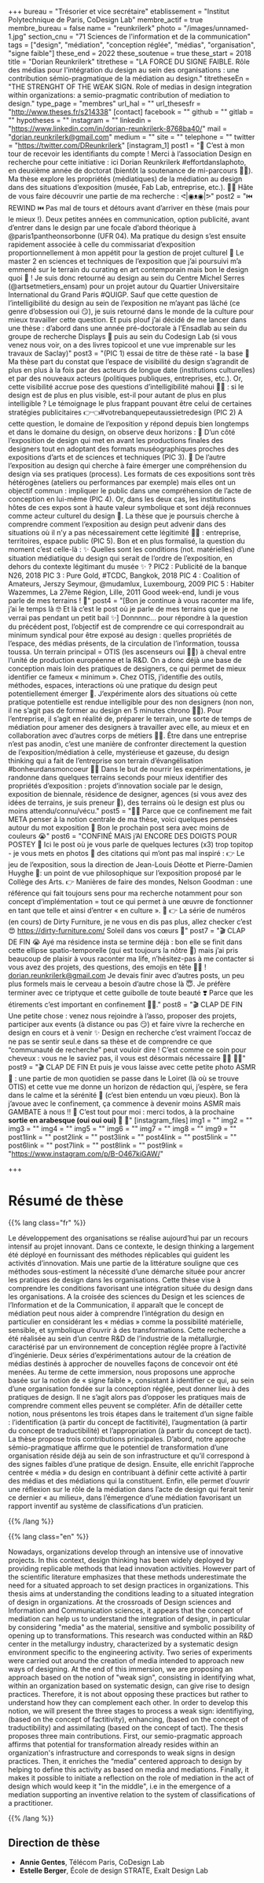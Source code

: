 +++
bureau = "Trésorier et vice secrétaire"
etablissement = "Institut Polytechnique de Paris, CoDesign Lab"
membre_actif = true
membre_bureau = false
name = "reunkrilerk"
photo = "/images/unnamed-1.jpg"
section_cnu = "71 Sciences de l'information et de la communication"
tags = ["design", "médiation", "conception réglée", "médias", "organisation", "signe faible"]
these_end = 2022
these_soutenue = true
these_start = 2018
title = "Dorian Reunkrilerk"
titrethese = "LA FORCE DU SIGNE FAIBLE. Rôle des médias pour l'intégration du design au sein des organisations : une contribution sémio-pragmatique de la médiation au design."
titretheseEn = "THE STRENGHT OF THE WEAK SIGN. Role of medias in design integration within organizations: a semio-pragmatic contribution of mediation to design."
type_page = "membres"
url_hal = ""
url_thesesfr = "http://www.theses.fr/s214338"
[contact]
facebook = ""
github = ""
gitlab = ""
hypotheses = ""
instagram = ""
linkedin = "https://www.linkedin.com/in/dorian-reunkrilerk-8768ba40/"
mail = "dorian.reunkrilerk@gmail.com"
medium = ""
site = ""
telephone = ""
twitter = "https://twitter.com/DReunkrilerk"
[instagram_1]
post1 = "🙌 C’est à mon tour de recevoir les identifiants du compte ! Merci à l’association Design en recherche pour cette initiative : ici Dorian Reunkrilerk #effortdanslaphoto, en deuxième année de doctorat (bientôt la soutenance de mi-parcours 🧜‍♀️). Ma thèse explore les propriétés (médiatiques) de la médiation au design dans des situations d’exposition (musée, Fab Lab, entreprise, etc.). 🙆‍♂️ Hâte de vous faire découvrir une partie de ma recherche : ᕙ|◉ᴥ◉|ᕗ"
post2 = "⏮️ REWIND ⏮️ Pas mal de tours et détours avant d’arriver en thèse (mais pour le mieux !). Deux petites années en communication, option publicité, avant d’entrer dans le design par une focale d’abord théorique à @paris1pantheonsorbonne (UFR 04). Ma pratique du design s’est ensuite rapidement associée à celle du commissariat d’exposition proportionnellement à mon appétit pour la gestion de projet culturel 🌯  Le master 2 en sciences et techniques de l’exposition que j’ai poursuivi m’a emmené sur le terrain du curating en art contemporain mais bon le design quoi 💅 ! Je suis donc retourné au design au sein du Centre Michel Serres (@artsetmetiers_ensam) pour un projet autour du Quartier Universitaire International du Grand Paris #QUIGP. Sauf que cette question de l’intelligibilité du design au sein de l’exposition ne m’ayant pas lâché (ce genre d’obsession oui 😏), je suis retourné dans le monde de la culture pour mieux travailler cette question. Et puis plouf j’ai décidé de me lancer dans une thèse : d’abord dans une année pré-doctorale à l’Ensadlab au sein du groupe de recherche Displays 🙏 puis au sein du Codesign Lab (si vous venez nous voir, on a des livres topicool et une vue imprenable sur les travaux de Saclay)"
post3 = "(PIC 1) essai de titre de thèse raté - la base 🐋  Ma thèse part du constat que l’espace de visibilité du design s’agrandit de plus en plus à la fois par des acteurs de longue date (institutions culturelles) et par des nouveaux acteurs (politiques publiques, entreprises, etc.). Or, cette visibilité accrue pose des questions d’intelligibilité mahoui 💁‍♂️ : si le design est de plus en plus visible, est-il pour autant de plus en plus intelligible ? Le témoignage le plus frappant pouvant être celui de certaines stratégies publicitaires 👉👈#votrebanquepeutaussietredesign (PIC 2)  A cette question, le domaine de l’exposition y répond depuis bien longtemps et dans le domaine du design, on observe deux horizons : 👀 D’un côté l’exposition de design qui met en avant les productions finales des designers tout en adoptant des formats muséographiques proches des expositions d’arts et de sciences et techniques (PIC 3). 👀 De l’autre l’exposition au design qui cherche à faire émerger une compréhension du design via ses pratiques (process). Les formats de ces expositions sont très hétérogènes (ateliers ou performances par exemple) mais elles ont un objectif commun : impliquer le public dans une compréhension de l’acte de conception en lui-même (PIC 4). Or, dans les deux cas, les institutions hôtes de ces expos sont à haute valeur symbolique et sont déjà reconnues comme acteur culturel du design 💄. La thèse que je poursuis cherche à comprendre comment l’exposition au design peut advenir dans des situations où il n’y a pas nécessairement cette légitimité 🤷‍♂️ : entreprise, territoires, espace public (PIC 5). Bon et en plus formalisé, la question du moment c’est celle-là : ✨ Quelles sont les conditions (not. matérielles) d’une situation médiatique du design qui serait de l’ordre de l’exposition, en dehors du contexte légitimant du musée ✨ ?  PIC2 : Publicité de la banque N26, 2018 PIC 3 : Pure Gold, #TCDC, Bangkok, 2018 PIC 4 : Coalition of Amateurs, Jerszy Seymour, @mudamlux, Luxembourg, 2009 PIC 5 : Habiter Wazemmes, La 27ème Région, Lille, 2011  Good week-end, lundi je vous parle de mes terrains ! 💃"
post4 = "[Bon je continue à vous raconter ma life, j’ai le temps là 🤓 Et là c’est le post où je parle de mes terrains que je ne verrai pas pendant un petit bail ✨] Donnnnc… pour répondre à la question du précédent post, l’objectif est de comprendre ce qui correspondrait au minimum syndical pour être exposé au design : quelles propriétés de l’espace, des médias présents, de la circulation de l’information, toussa toussa. Un terrain principal = OTIS (les ascenseurs oui 🙋‍♂️) à cheval entre l’unité de production européenne et la R&D. On a donc déjà une base de conception mais loin des pratiques de designers, ce qui permet de mieux identifier ce fameux « minimum ». Chez OTIS, j’identifie des outils, méthodes, espaces, interactions où une pratique du design peut potentiellement émerger 🧐. J’expérimente alors des situations où cette pratique potentielle est rendue intelligible pour des non designers (non non, il ne s’agit pas de former au design en 5 minutes chrono 🙅‍♀️). Pour l’entreprise, il s’agit en réalité de, préparer le terrain, une sorte de temps de médiation pour amener des designers à travailler avec elle, au mieux et en collaboration avec d’autres corps de métiers 💁‍♀️. Être dans une entreprise n’est pas anodin, c’est une manière de confronter directement la question de l’exposition/médiation à celle, mystérieuse et gazeuse, du design thinking qui a fait de l’entreprise son terrain d’évangélisation #bonheurdansmoncoeur 🧚‍♀️ Dans le but de nourrir les expérimentations, je randonne dans quelques terrains seconds pour mieux identifier des propriétés d’exposition : projets d’innovation sociale par le design, exposition de biennale, résidence de designer, agences (si vous avez des idées de terrains, je suis preneur 🙏), des terrains où le design est plus ou moins attendu/connu/vécu."
post5 = "👨‍💻 Parce que ce confinement me fait META penser à la notion centrale de ma thèse, voici quelques pensées autour du mot exposition 👐  Bon le prochain post sera avec moins de couleurs 😭"
post6 = "CONFINÉ MAIS j’AI ENCORE DES DOIGTS POUR POSTEY 💅  Ici le post où je vous parle de quelques lectures (x3) trop topitop - je vous mets en photos 📸 des citations qui m’ont pas mal inspiré : 👉 Le jeu de l’exposition, sous la direction de Jean-Louis Déotte et Pierre-Damien Huyghe 🙌: un point de vue philosophique sur l’exposition proposé par le Collège des Arts. 👉 Manières de faire des mondes, Nelson Goodman : une référence qui fait toujours sens pour ma recherche notamment pour son concept d’implémentation = tout ce qui permet à une œuvre de fonctionner en tant que telle et ainsi d’entrer « en culture ». 😬 👉 La série de numéros (en cours) de Dirty Furniture, je ne vous en dis pas plus, allez checker c’est 😍 https://dirty-furniture.com/  Soleil dans vos cœurs 🌈"
post7 = "🎬 CLAP DE FIN 😭 Ayé ma résidence insta se termine déjà : bon elle se finit dans cette ellipse spatio-temporelle (qui est toujours la nôtre 💪) mais j’ai pris beaucoup de plaisir à vous raconter ma life, n’hésitez-pas à me contacter si vous avez des projets, des questions, des emojis en tête 💁‍♂️ ! dorian.reunkrilerk@gmail.com  Je devais finir avec d’autres posts, un peu plus formels mais le cerveau a besoin d’autre chose là 😇. Je préfère terminer avec ce triptyque et cette guibolle de toute beauté ❣️ Parce que les étirements c’est important en confinement 👯‍♂️."
post8 = "🎬 CLAP DE FIN  Une petite chose : venez nous rejoindre à l’asso, proposer des projets, participer aux events (à distance ou pas 😏) et faire vivre la recherche en design en cours et à venir ✨ Design en recherche c’est vraiment l’occaz de ne pas se sentir seul.e dans sa thèse et de comprendre ce que “communauté de recherche” peut vouloir dire ! C’est comme ce soin pour cheveux : vous ne le saviez pas, il vous est désormais nécessaire 🧖‍♂️ 🙆‍♂️"
post9 = "🎬 CLAP DE FIN  Et puis je vous laisse avec cette petite photo ASMR 🙊 : une partie de mon quotidien se passe dans le Loiret (là où se trouve OTIS) et cette vue me donne un horizon de rédaction qui, j’espère, se fera dans le calme et la sérénité 🌈 (c’est bien entendu un vœu pieux). Bon là j’avoue avec le confinement, ça commence à devenir moins ASMR mais GAMBATE à nous !! 🤲  C’est tout pour moi : merci todos, à la prochaine **sortie en arabesque (oui oui oui)** 🤜 🤛"
[instagram_files]
img1 = ""
img2 = ""
img3 = ""
img4 = ""
img5 = ""
img6 = ""
img7 = ""
img8 = ""
img9 = ""
post1link = ""
post2link = ""
post3link = ""
post4link = ""
post5link = ""
post6link = ""
post7link = ""
post8link = ""
post9link = "https://www.instagram.com/p/B-O467kiGAW/"

+++
<!-- Supprimer les parties non remplies (supprimer les blocks de lang s'il n'y a pas deux langues). Tu es libre d'ajouter ce que tu veux à cette partie -->

# Résumé de thèse

{{% lang class="fr" %}}

Le développement des organisations se réalise aujourd’hui par un recours intensif au projet innovant. Dans ce contexte, le design thinking a largement été déployé en fournissant des méthodes réplicables qui guident les activités d’innovation. Mais une partie de la littérature souligne que ces méthodes sous-estiment la nécessité d’une démarche située pour ancrer les pratiques de design dans les organisations. Cette thèse vise à comprendre les conditions favorisant une intégration située du design dans les organisations. A la croisée des sciences du Design et les sciences de l’Information et de la Communication, il apparaît que le concept de médiation peut nous aider à comprendre l’intégration du design en particulier en considérant les « médias » comme la possibilité matérielle, sensible, et symbolique d’ouvrir à des transformations. Cette recherche a été réalisée au sein d’un centre R&D de l’industrie de la métallurgie, caractérisé par un environnement de conception réglée propre à l’activité d’ingénierie. Deux séries d’expérimentations autour de la création de médias destinés à approcher de nouvelles façons de concevoir ont été menées. Au terme de cette immersion, nous proposons une approche basée sur la notion de « signe faible », consistant à identifier ce qui, au sein d’une organisation fondée sur la conception réglée, peut donner lieu à des pratiques de design. Il ne s’agit alors pas d’opposer les pratiques mais de comprendre comment elles peuvent se compléter. Afin de détailler cette notion, nous présentons les trois étapes dans le traitement d’un signe faible : l’identification (à partir du concept de factitivité), l’augmentation (à partir du concept de traductibilité) et l’appropriation (à partir du concept de tact). La thèse propose trois contributions principales. D’abord, notre approche sémio-pragmatique affirme que le potentiel de transformation d’une organisation réside déjà au sein de son infrastructure et qu’il correspond à des signes faibles d’une pratique de design. Ensuite, elle enrichit l’approche centrée « média » du design en contribuant à définir cette activité à partir des médias et des médiations qui la constituent. Enfin, elle permet d’ouvrir une réflexion sur le rôle de la médiation dans l’acte de design qui ferait tenir ce dernier « au milieu», dans l’émergence d’une médiation favorisant un rapport inventif au système de classifications d’un praticien.

{{% /lang %}}

{{% lang class="en" %}}

Nowadays, organizations develop through an intensive use of innovative projects. In this context, design thinking has been widely deployed by providing replicable methods that lead innovation activities. However part of the scientific literature emphasizes that these methods underestimate the need for a situated approach to set design practices in organizations. This thesis aims at understanding the conditions leading to a situated integration of design in organizations. At the crossroads of Design sciences and Information and Communication sciences, it appears that the concept of mediation can help us to understand the integration of design, in particular by considering "media" as the material, sensitive and symbolic possibility of opening up to transformations. This research was conducted within an R&D center in the metallurgy industry, characterized by a systematic design environment specific to the engineering activity. Two series of experiments were carried out around the creation of media intended to approach new ways of designing. At the end of this immersion, we are proposing an approach based on the notion of "weak sign", consisting in identifying what, within an organization based on systematic design, can give rise to design practices. Therefore, it is not about opposing these practices but rather to understand how they can complement each other. In order to develop this notion, we will present the three stages to process a weak sign: identifiying, (based on the concept of factitivity), enhancing, (based on the concept of traductibility) and assimilating (based on the concept of tact). The thesis proposes three main contributions. First, our semio-pragmatic approach affirms that potential for transformation already resides within an organization's infrastructure and corresponds to weak signs in design practices. Then, it enriches the “media” centered approach to design by helping to define this activity as based on media and mediations. Finally, it makes it possible to initiate a reflection on the role of mediation in the act of design which would keep it "in the middle", i.e in the emergence of a mediation supporting an inventive relation to the system of classifications of a practitioner.

{{% /lang %}}

## Direction de thèse

* **Annie Gentes**, Télécom Paris, CoDesign Lab
* **Estelle Berger**, École de design STRATE, Exalt Design Lab